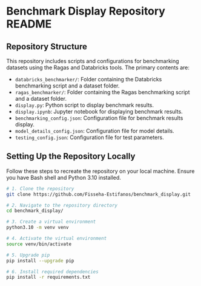 # Benchmark Display Repository README

## Repository Structure

This repository includes scripts and configurations for benchmarking datasets using the Ragas and Databricks tools. The primary contents are:

- `databricks_benchmarker/`: Folder containing the Databricks benchmarking script and a dataset folder.
- `ragas_benchmarker/`: Folder containing the Ragas benchmarking script and a dataset folder.
- `display.py`: Python script to display benchmark results.
- `display.ipynb`: Jupyter notebook for displaying benchmark results.
- `benchmarking_config.json`: Configuration file for benchmark results display.
- `model_details_config.json`: Configuration file for model details.
- `testing_config.json`: Configuration file for test parameters.

## Setting Up the Repository Locally

Follow these steps to recreate the repository on your local machine. Ensure you have Bash shell and Python 3.10 installed.

```bash
# 1. Clone the repository
git clone https://github.com/Fisseha-Estifanos/benchmark_display.git

# 2. Navigate to the repository directory
cd benchmark_display/

# 3. Create a virtual environment
python3.10 -m venv venv

# 4. Activate the virtual environment
source venv/bin/activate

# 5. Upgrade pip
pip install --upgrade pip

# 6. Install required dependencies
pip install -r requirements.txt
